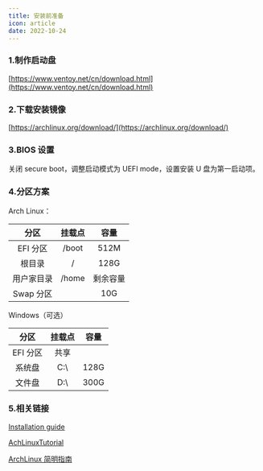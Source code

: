 ```yaml
---
title: 安装前准备
icon: article
date: 2022-10-24
---
```


### 1.制作启动盘

[https://www.ventoy.net/cn/download.html](https://www.ventoy.net/cn/download.html)

### 2.下载安装镜像

[https://archlinux.org/download/](https://archlinux.org/download/)

### 3.BIOS 设置

关闭 secure boot，调整启动模式为 UEFI mode，设置安装 U 盘为第一启动项。

### 4.分区方案

Arch Linux：

|    分区    | 挂载点 |   容量   |
| :--------: | :----: | :------: |
|  EFI 分区  | /boot  |   512M   |
|   根目录   |   /    |   128G   |
| 用户家目录 | /home  | 剩余容量 |
| Swap 分区  |        |   10G    |

Windows（可选）

|   分区   | 挂载点 | 容量 |
| :------: | :----: | :--: |
| EFI 分区 |  共享  |      |
|  系统盘  |  C:\   | 128G |
|  文件盘  |  D:\   | 300G |

### 5.相关链接

[Installation guide](https://wiki.archlinux.org/title/Installation_guide)

[AchLinuxTutorial](https://archlinuxstudio.github.io/ArchLinuxTutorial/#/)

[ArchLinux 简明指南](https://arch.icekylin.online/)
